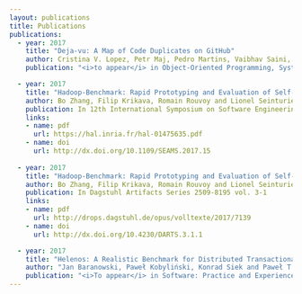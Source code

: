 ```yaml
---
layout: publications
title: Publications
publications:
  - year: 2017
    title: "Deja-vu: A Map of Code Duplicates on GitHub"
    author: Cristina V. Lopez, Petr Maj, Pedro Martins, Vaibhav Saini, Di Yang, Jakub Zitny, Hitesh Sajnani, Jan Vitek
    publication: "<i>to appear</i> in Object-Oriented Programming, Systems, Languages & Applications (OOPSLA) 2017"

  - year: 2017
    title: "Hadoop-Benchmark: Rapid Prototyping and Evaluation of Self-Adaptive Behaviors in Hadoop Clusters"
    author: Bo Zhang, Filip Krikava, Romain Rouvoy and Lionel Seinturier
    publication: In 12th International Symposium on Software Engineering for Adaptive and Self-Managing Systems (SEAMS’17)
    links: 
    - name: pdf
      url: https://hal.inria.fr/hal-01475635.pdf
    - name: doi
      url: http://dx.doi.org/10.1109/SEAMS.2017.15
    
  - year: 2017
    title: "Hadoop-Benchmark: Rapid Prototyping and Evaluation of Self-Adaptive Behaviors in Hadoop Clusters (Artifact)"
    author: Bo Zhang, Filip Krikava, Romain Rouvoy and Lionel Seinturier
    publication: In Dagstuhl Artifacts Series 2509-8195 vol. 3-1
    links: 
    - name: pdf
      url: http://drops.dagstuhl.de/opus/volltexte/2017/7139 
    - name: doi
      url: http://dx.doi.org/10.4230/DARTS.3.1.1

  - year: 2017
    title: "Helenos: A Realistic Benchmark for Distributed Transactional Memory"
    author: "Jan Baranowski, Paweł Kobyliński, Konrad Siek and Paweł T. Wojciechowski"
    publication: "<i>To appear</i> in Software: Practice and Experience"
---
```

